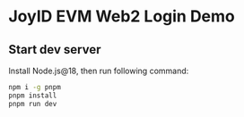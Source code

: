 # JoyID EVM Web2 Login Demo

## Start dev server

Install Node.js@18, then run following command:

```bash
npm i -g pnpm
pnpm install
pnpm run dev
```
